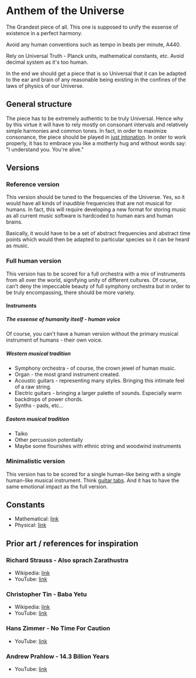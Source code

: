 # Anthem of the Universe

The Grandest piece of all. This one is supposed to unify the essense of existence in a perfect harmony.

Avoid any human conventions such as tempo in beats per minute, A440.

Rely on Universal Truth - Planck units, mathematical constants, etc. Avoid decimal system as it's too human.

In the end we should get a piece that is so Universal that it can be adapted to the ear and brain of any reasonable being existing in the confines of the laws of physics of our Universe.

## General structure

The piece has to be extremely authentic to be truly Universal. Hence why by this virtue it will have to rely mostly on consonant intervals and relatively simple harmonies and common tones. In fact, in order to maximize consonance, the piece should be played in [just intonation](https://en.wikipedia.org/wiki/Just_intonation). In order to work properly, it has to embrace you like a motherly hug and without words say: "I understand you. You're alive."

## Versions

### Reference version

This version should be tuned to the frequencies of the Universe. Yes, so it would have all kinds of inaudible frequencies that are not musical for humans. In fact, this will require developing a new format for storing music as all current music software is hardcoded to human ears and human brains.

Basically, it would have to be a set of abstract frequencies and abstract time points which would then be adapted to particular species so it can be heard as music.

### Full human version

This version has to be scored for a full orchestra with a mix of instruments from all over the world, signifying unity of different cultures. Of course, can't deny the impeccable beauty of full symphony orchestra but in order to be truly encompassing, there should be more variety.

#### Instruments

##### The essense of humanity itself - human voice

Of course, you can't have a human version without the primary musical instrument of humans - their own voice.

##### Western musical tradition

* Symphony orchestra - of course, the crown jewel of human music.
* Organ - the most grand instrument created.
* Acoustic guitars - representing many styles. Bringing this intimate feel of a raw string.
* Electric guitars - bringing a larger palette of sounds. Especially warm backdrops of power chords.
* Synths - pads, etc...

##### Eastern musical tradition

* Taiko
* Other percussion potentially
* Maybe some flourishes with ethnic string and woodwind instruments

### Minimalistic version

This version has to be scored for a single human-like being with a single human-like musical instrument. Think [guitar tabs](https://en.wikipedia.org/wiki/Tablature). And it has to have the same emotional impact as the full version.

## Constants

* Mathematical: [link](https://en.wikipedia.org/wiki/List_of_mathematical_constants)
* Physical: [link](https://en.wikipedia.org/wiki/List_of_physical_constants)

## Prior art / references for inspiration

### Richard Strauss - Also sprach Zarathustra

* Wikipedia: [link](https://en.wikipedia.org/wiki/Also_sprach_Zarathustra)
* YouTube: [link](https://www.youtube.com/watch?v=GfwAPg4rQQE)

### Christopher Tin - Baba Yetu

* Wikipedia: [link](https://en.wikipedia.org/wiki/Baba_Yetu)
* YouTube: [link](https://www.youtube.com/watch?v=IJiHDmyhE1A)


### Hans Zimmer - No Time For Caution

* YouTube: [link](https://www.youtube.com/watch?v=kpK4cDk2bRs)

### Andrew Prahlow - 14.3 Billion Years

* YouTube: [link](https://www.youtube.com/watch?v=K1R9NA-cseY)
